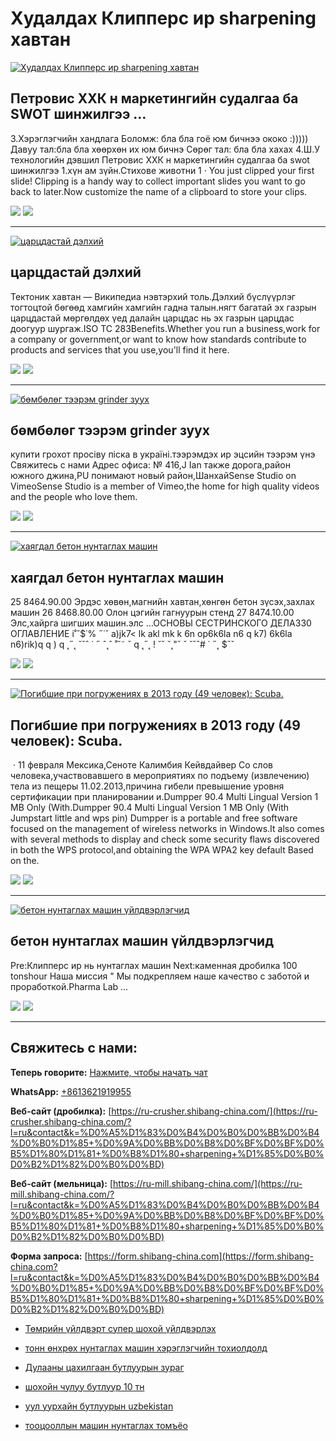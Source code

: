 # Худалдах Клипперс ир sharpening хавтан

<a href="https://swt.shibang-china.com/?l=ru&img&k=%D0%A5%D1%83%D0%B4%D0%B0%D0%BB%D0%B4%D0%B0%D1%85+%D0%9A%D0%BB%D0%B8%D0%BF%D0%BF%D0%B5%D1%80%D1%81+%D0%B8%D1%80+sharpening+%D1%85%D0%B0%D0%B2%D1%82%D0%B0%D0%BD" target="_blank">![Худалдах Клипперс ир sharpening хавтан](http://static.shibang-china.com/all-800x300/761.jpg)</a>

## Петровис ХХК н маркетингийн судалгаа ба SWOT шинжилгээ …
3.Хэрэглэгчийн хандлага Боломж: бла бла гоё юм бичнээ ококо :))))) Давуу тал:бла бла хөөрхөн их юм бичнэ Сөрөг тал: бла бла хахах 4.Ш.У технологийн дэвшил Петровис ХХК н маркетингийн судалгаа ба swot шинжилгээ 1.хүн ам зүйн.Стихове животни 1&nbsp;&#0183;&#32;You just clipped your first slide! Clipping is a handy way to collect important slides you want to go back to later.Now customize the name of a clipboard to store your clips.


<a href="https://whatsapp.shibangsoft.com/WhatsApp.php" target="_blank" title="WhatsApp">![](http://static.shibang-china.com/icon/whatsapp.png)</a> <a href="https://swt.shibang-china.com/?l=ru&icon&k=%D0%A5%D1%83%D0%B4%D0%B0%D0%BB%D0%B4%D0%B0%D1%85+%D0%9A%D0%BB%D0%B8%D0%BF%D0%BF%D0%B5%D1%80%D1%81+%D0%B8%D1%80+sharpening+%D1%85%D0%B0%D0%B2%D1%82%D0%B0%D0%BD" target="_blank">![](http://static.shibang-china.com/icon/chat-ru.png)</a>

---

<a href="https://swt.shibang-china.com/?l=ru&img&k=%D0%A5%D1%83%D0%B4%D0%B0%D0%BB%D0%B4%D0%B0%D1%85+%D0%9A%D0%BB%D0%B8%D0%BF%D0%BF%D0%B5%D1%80%D1%81+%D0%B8%D1%80+sharpening+%D1%85%D0%B0%D0%B2%D1%82%D0%B0%D0%BD" target="_blank">![царцдастай дэлхий](http://static.shibang-china.com/all-800x300/495.jpg)</a>

## царцдастай дэлхий
Тектоник хавтан — Википедиа нэвтэрхий толь.Дэлхий бүслүүрлэг тогтоцтой бөгөөд хамгийн хамгийн гадна талын.нягт багатай эх газрын царцдастай мөргөлдөх үед далайн царцдас нь эх газрын царцдас доогуур шургаж.ISO TC 283Benefits.Whether you run a business,work for a company or government,or want to know how standards contribute to products and services that you use,you'll find it here.


<a href="https://whatsapp.shibangsoft.com/WhatsApp.php" target="_blank" title="WhatsApp">![](http://static.shibang-china.com/icon/whatsapp.png)</a> <a href="https://swt.shibang-china.com/?l=ru&icon&k=%D0%A5%D1%83%D0%B4%D0%B0%D0%BB%D0%B4%D0%B0%D1%85+%D0%9A%D0%BB%D0%B8%D0%BF%D0%BF%D0%B5%D1%80%D1%81+%D0%B8%D1%80+sharpening+%D1%85%D0%B0%D0%B2%D1%82%D0%B0%D0%BD" target="_blank">![](http://static.shibang-china.com/icon/chat-ru.png)</a>

---

<a href="https://swt.shibang-china.com/?l=ru&img&k=%D0%A5%D1%83%D0%B4%D0%B0%D0%BB%D0%B4%D0%B0%D1%85+%D0%9A%D0%BB%D0%B8%D0%BF%D0%BF%D0%B5%D1%80%D1%81+%D0%B8%D1%80+sharpening+%D1%85%D0%B0%D0%B2%D1%82%D0%B0%D0%BD" target="_blank">![бөмбөлөг тээрэм grinder зуух](http://static.shibang-china.com/all-800x300/1332.jpg)</a>

## бөмбөлөг тээрэм grinder зуух
купити грохот просіву піска в україні.тээрэмдэх ир эцсийн тээрэм үнэ Свяжитесь с нами Адрес офиса: № 416,J Ian также дорога,район южного джина,PU понимают новый район,ШанхайSense Studio on VimeoSense Studio is a member of Vimeo,the home for high quality videos and the people who love them.


<a href="https://whatsapp.shibangsoft.com/WhatsApp.php" target="_blank" title="WhatsApp">![](http://static.shibang-china.com/icon/whatsapp.png)</a> <a href="https://swt.shibang-china.com/?l=ru&icon&k=%D0%A5%D1%83%D0%B4%D0%B0%D0%BB%D0%B4%D0%B0%D1%85+%D0%9A%D0%BB%D0%B8%D0%BF%D0%BF%D0%B5%D1%80%D1%81+%D0%B8%D1%80+sharpening+%D1%85%D0%B0%D0%B2%D1%82%D0%B0%D0%BD" target="_blank">![](http://static.shibang-china.com/icon/chat-ru.png)</a>

---

<a href="https://swt.shibang-china.com/?l=ru&img&k=%D0%A5%D1%83%D0%B4%D0%B0%D0%BB%D0%B4%D0%B0%D1%85+%D0%9A%D0%BB%D0%B8%D0%BF%D0%BF%D0%B5%D1%80%D1%81+%D0%B8%D1%80+sharpening+%D1%85%D0%B0%D0%B2%D1%82%D0%B0%D0%BD" target="_blank">![хаягдал бетон нунтаглах машин](http://static.shibang-china.com/all-800x300/935.jpg)</a>

## хаягдал бетон нунтаглах машин
25 8464.90.00 Эрдэс хөвөн,магнийн хавтан,хөнгөн бетон зүсэх,захлах машин 26 8468.80.00 Олон цэгийн гагнуурын стенд 27 8474.10.00 Элс,хайрга шигших машин.элс …ОСНОВЫ СЕСТРИНСКОГО ДЕЛА330 ОГЛАВЛЕНИЕ i˚˘$˙% ˝˙˘ a)jk7&lt; lk akl mk k 6n op6k6la n6 q k7) 6k6la n6)rik)q q ) q ˛˝˛ ˘ˇˆ ˙ ˝ ˆ˛ˆ ˚˘˜ ˇ q ˛˝˛ ! ˘ˇ ˘˛&quot;ˇ ˇ ˘ˇˆ# ˙ ˝˛ $ˇˇ


<a href="https://whatsapp.shibangsoft.com/WhatsApp.php" target="_blank" title="WhatsApp">![](http://static.shibang-china.com/icon/whatsapp.png)</a> <a href="https://swt.shibang-china.com/?l=ru&icon&k=%D0%A5%D1%83%D0%B4%D0%B0%D0%BB%D0%B4%D0%B0%D1%85+%D0%9A%D0%BB%D0%B8%D0%BF%D0%BF%D0%B5%D1%80%D1%81+%D0%B8%D1%80+sharpening+%D1%85%D0%B0%D0%B2%D1%82%D0%B0%D0%BD" target="_blank">![](http://static.shibang-china.com/icon/chat-ru.png)</a>

---

<a href="https://swt.shibang-china.com/?l=ru&img&k=%D0%A5%D1%83%D0%B4%D0%B0%D0%BB%D0%B4%D0%B0%D1%85+%D0%9A%D0%BB%D0%B8%D0%BF%D0%BF%D0%B5%D1%80%D1%81+%D0%B8%D1%80+sharpening+%D1%85%D0%B0%D0%B2%D1%82%D0%B0%D0%BD" target="_blank">![Погибшие при погружениях в 2013 году (49 человек): Scuba.](http://static.shibang-china.com/all-800x300/474.jpg)</a>

## Погибшие при погружениях в 2013 году (49 человек): Scuba.
&nbsp;&#0183;&#32;11 февраля Мексика,Сеноте Калимбия Кейвдайвер Со слов человека,участвовавшего в мероприятиях по подъему (извлечению) тела из пещеры 11.02.2013,причина гибели превышение уровня сертификации при планировании и.Dumpper 90.4 Multi Lingual Version 1 MB Only (With.Dumpper 90.4 Multi Lingual Version 1 MB Only (With Jumpstart little and wps pin) Dumpper is a portable and free software focused on the management of wireless networks in Windows.It also comes with several methods to display and check some security flaws discovered in both the WPS protocol,and obtaining the WPA WPA2 key default Based on the.


<a href="https://whatsapp.shibangsoft.com/WhatsApp.php" target="_blank" title="WhatsApp">![](http://static.shibang-china.com/icon/whatsapp.png)</a> <a href="https://swt.shibang-china.com/?l=ru&icon&k=%D0%A5%D1%83%D0%B4%D0%B0%D0%BB%D0%B4%D0%B0%D1%85+%D0%9A%D0%BB%D0%B8%D0%BF%D0%BF%D0%B5%D1%80%D1%81+%D0%B8%D1%80+sharpening+%D1%85%D0%B0%D0%B2%D1%82%D0%B0%D0%BD" target="_blank">![](http://static.shibang-china.com/icon/chat-ru.png)</a>

---

<a href="https://swt.shibang-china.com/?l=ru&img&k=%D0%A5%D1%83%D0%B4%D0%B0%D0%BB%D0%B4%D0%B0%D1%85+%D0%9A%D0%BB%D0%B8%D0%BF%D0%BF%D0%B5%D1%80%D1%81+%D0%B8%D1%80+sharpening+%D1%85%D0%B0%D0%B2%D1%82%D0%B0%D0%BD" target="_blank">![бетон нунтаглах машин үйлдвэрлэгчид](http://static.shibang-china.com/all-800x300/807.jpg)</a>

## бетон нунтаглах машин үйлдвэрлэгчид
Pre:Клипперс ир нь нунтаглах машин Next:каменная дробилка 100 tonshour Наша миссия &quot; Мы подкрепляем наше качество с заботой и проработкой.Pharma Lab …

<a href="https://whatsapp.shibangsoft.com/WhatsApp.php" target="_blank" title="WhatsApp">![](http://static.shibang-china.com/icon/whatsapp.png)</a> <a href="https://swt.shibang-china.com/?l=ru&icon&k=%D0%A5%D1%83%D0%B4%D0%B0%D0%BB%D0%B4%D0%B0%D1%85+%D0%9A%D0%BB%D0%B8%D0%BF%D0%BF%D0%B5%D1%80%D1%81+%D0%B8%D1%80+sharpening+%D1%85%D0%B0%D0%B2%D1%82%D0%B0%D0%BD" target="_blank">![](http://static.shibang-china.com/icon/chat-ru.png)</a>

---
## Свяжитесь с нами:

**Теперь говорите:** [Нажмите, чтобы начать чат](https://swt.shibang-china.com?l=ru&contact&k=%D0%A5%D1%83%D0%B4%D0%B0%D0%BB%D0%B4%D0%B0%D1%85+%D0%9A%D0%BB%D0%B8%D0%BF%D0%BF%D0%B5%D1%80%D1%81+%D0%B8%D1%80+sharpening+%D1%85%D0%B0%D0%B2%D1%82%D0%B0%D0%BD)

**WhatsApp:**  [+8613621919955](https://whatsapp.shibangsoft.com/WhatsApp.php)

**Веб-сайт (дробилка):** [https://ru-crusher.shibang-china.com/](https://ru-crusher.shibang-china.com/?l=ru&contact&k=%D0%A5%D1%83%D0%B4%D0%B0%D0%BB%D0%B4%D0%B0%D1%85+%D0%9A%D0%BB%D0%B8%D0%BF%D0%BF%D0%B5%D1%80%D1%81+%D0%B8%D1%80+sharpening+%D1%85%D0%B0%D0%B2%D1%82%D0%B0%D0%BD)

**Веб-сайт (мельница):** [https://ru-mill.shibang-china.com/](https://ru-mill.shibang-china.com/?l=ru&contact&k=%D0%A5%D1%83%D0%B4%D0%B0%D0%BB%D0%B4%D0%B0%D1%85+%D0%9A%D0%BB%D0%B8%D0%BF%D0%BF%D0%B5%D1%80%D1%81+%D0%B8%D1%80+sharpening+%D1%85%D0%B0%D0%B2%D1%82%D0%B0%D0%BD)

**Форма запроса:** [https://form.shibang-china.com](https://form.shibang-china.com?l=ru&contact&k=%D0%A5%D1%83%D0%B4%D0%B0%D0%BB%D0%B4%D0%B0%D1%85+%D0%9A%D0%BB%D0%B8%D0%BF%D0%BF%D0%B5%D1%80%D1%81+%D0%B8%D1%80+sharpening+%D1%85%D0%B0%D0%B2%D1%82%D0%B0%D0%BD)

* [Төмрийн үйлдвэрт супер шохой үйлдвэрлэх](../129/%D0%A2%D3%A9%D0%BC%D1%80%D0%B8%D0%B9%D0%BD%20%D2%AF%D0%B9%D0%BB%D0%B4%D0%B2%D1%8D%D1%80%D1%82%20%D1%81%D1%83%D0%BF%D0%B5%D1%80%20%D1%88%D0%BE%D1%85%D0%BE%D0%B9%20%D2%AF%D0%B9%D0%BB%D0%B4%D0%B2%D1%8D%D1%80%D0%BB%D1%8D%D1%85.md)

* [тонн өнхрөх нунтаглах машин хэрэглэгчийн тохиолдолд](../130/%D1%82%D0%BE%D0%BD%D0%BD%20%D3%A9%D0%BD%D1%85%D1%80%D3%A9%D1%85%20%D0%BD%D1%83%D0%BD%D1%82%D0%B0%D0%B3%D0%BB%D0%B0%D1%85%20%D0%BC%D0%B0%D1%88%D0%B8%D0%BD%20%D1%85%D1%8D%D1%80%D1%8D%D0%B3%D0%BB%D1%8D%D0%B3%D1%87%D0%B8%D0%B9%D0%BD%20%D1%82%D0%BE%D1%85%D0%B8%D0%BE%D0%BB%D0%B4%D0%BE%D0%BB%D0%B4.md)

* [Дулааны цахилгаан бутлуурын зураг](../128/%D0%94%D1%83%D0%BB%D0%B0%D0%B0%D0%BD%D1%8B%20%D1%86%D0%B0%D1%85%D0%B8%D0%BB%D0%B3%D0%B0%D0%B0%D0%BD%20%D0%B1%D1%83%D1%82%D0%BB%D1%83%D1%83%D1%80%D1%8B%D0%BD%20%D0%B7%D1%83%D1%80%D0%B0%D0%B3.md)

* [шохойн чулуу бутлуур 10 тн](../127/%D1%88%D0%BE%D1%85%D0%BE%D0%B9%D0%BD%20%D1%87%D1%83%D0%BB%D1%83%D1%83%20%D0%B1%D1%83%D1%82%D0%BB%D1%83%D1%83%D1%80%2010%20%D1%82%D0%BD.md)

* [уул уурхайн бутлуурын uzbekistan](../130/%D1%83%D1%83%D0%BB%20%D1%83%D1%83%D1%80%D1%85%D0%B0%D0%B9%D0%BD%20%D0%B1%D1%83%D1%82%D0%BB%D1%83%D1%83%D1%80%D1%8B%D0%BD%20uzbekistan.md)

* [тооцооллын машин нунтаглах томъёо](../127/%D1%82%D0%BE%D0%BE%D1%86%D0%BE%D0%BE%D0%BB%D0%BB%D1%8B%D0%BD%20%D0%BC%D0%B0%D1%88%D0%B8%D0%BD%20%D0%BD%D1%83%D0%BD%D1%82%D0%B0%D0%B3%D0%BB%D0%B0%D1%85%20%D1%82%D0%BE%D0%BC%D1%8A%D1%91%D0%BE.md)